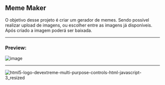 ## Meme Maker
O objetivo desse projeto é criar um gerador de memes. Sendo possível realizar upload de imagens, ou escolher entre as imagens já disponíveis. Após criado a imagem poderá ser baixada.

---
### Preview: 

![image](https://user-images.githubusercontent.com/117487712/202872091-f483070c-8931-47bc-85bb-938ac62f9367.png)

---

![html5-logo-devextreme-multi-purpose-controls-html-javascript-3_resized](https://user-images.githubusercontent.com/117487712/202872389-5d1b1e85-4543-4335-b924-fcc5d4128f20.png)
